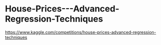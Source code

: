 # House-Prices---Advanced-Regression-Techniques
https://www.kaggle.com/competitions/house-prices-advanced-regression-techniques
